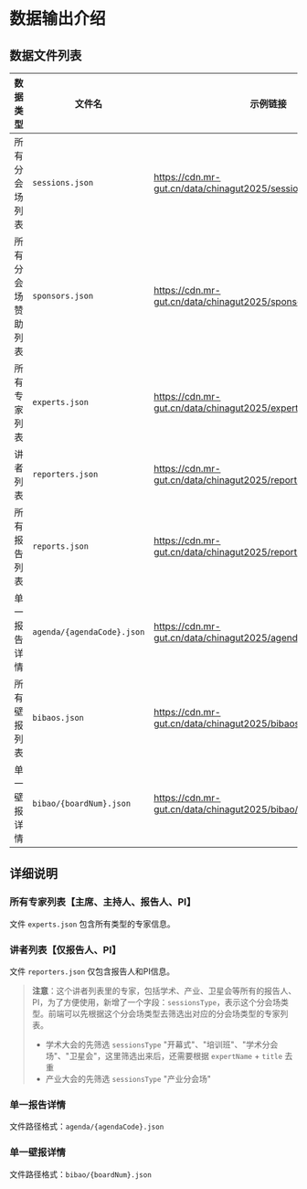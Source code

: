 # 数据输出介绍

## 数据文件列表

| 数据类型 | 文件名 | 示例链接 |
|---------|--------|----------|
| 所有分会场列表 | `sessions.json` | https://cdn.mr-gut.cn/data/chinagut2025/sessions.json |
| 所有分会场赞助列表 | `sponsors.json` | https://cdn.mr-gut.cn/data/chinagut2025/sponsors.json |
| 所有专家列表 | `experts.json` | https://cdn.mr-gut.cn/data/chinagut2025/experts.json |
| 讲者列表 | `reporters.json` | https://cdn.mr-gut.cn/data/chinagut2025/reporters.json |
| 所有报告列表 | `reports.json` | https://cdn.mr-gut.cn/data/chinagut2025/reports.json |
| 单一报告详情 | `agenda/{agendaCode}.json` | https://cdn.mr-gut.cn/data/chinagut2025/agenda/CDGJDH001.json |
| 所有壁报列表 | `bibaos.json` | https://cdn.mr-gut.cn/data/chinagut2025/bibaos.json |
| 单一壁报详情 | `bibao/{boardNum}.json` | https://cdn.mr-gut.cn/data/chinagut2025/bibao/234.json |

## 详细说明

### 所有专家列表【主席、主持人、报告人、PI】
文件 `experts.json` 包含所有类型的专家信息。

### 讲者列表【仅报告人、PI】
文件 `reporters.json` 仅包含报告人和PI信息。

> **注意**：这个讲者列表里的专家，包括学术、产业、卫星会等所有的报告人、PI，为了方便使用，新增了一个字段：`sessionsType`，表示这个分会场类型。前端可以先根据这个分会场类型去筛选出对应的分会场类型的专家列表。
> 
> - 学术大会的先筛选 `sessionsType` "开幕式"、"培训班"、"学术分会场"、"卫星会"，这里筛选出来后，还需要根据 `expertName` + `title` 去重
> - 产业大会的先筛选 `sessionsType` "产业分会场"

### 单一报告详情
文件路径格式：`agenda/{agendaCode}.json`

### 单一壁报详情
文件路径格式：`bibao/{boardNum}.json`


